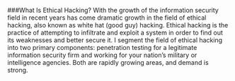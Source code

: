 ###What Is Ethical Hacking?
With the growth of the information security field in recent years has come
dramatic growth in the field of ethical hacking, also known as white hat
(good guy) hacking. Ethical hacking is the practice of attempting to infiltrate and exploit a system in order to find out its weaknesses and better
secure it. I segment the field of ethical hacking into two primary components: penetration testing for a legitimate information security firm and
working for your nation’s military or intelligence agencies. Both are rapidly
growing areas, and demand is strong.
